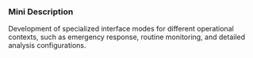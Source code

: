 ### Mini Description

Development of specialized interface modes for different operational contexts, such as emergency response, routine monitoring, and detailed analysis configurations.
